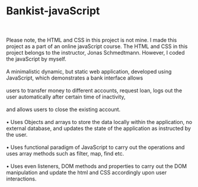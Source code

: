 ﻿# Bankist-javaScript  <br /> <br />
 
Please note, the HTML and CSS in this project is not mine. I made this project as a part of an online javaScript course. The HTML and CSS in this project belongs to the instructor, Jonas Schmedtmann. However, I coded the javaScript by myself. <br /> <br />
A minimalistic dynamic, but static web application, developed using JavaScript, which demonstrates a bank interface allows <br /> <br />
users to transfer money to different accounts, request loan, logs out the user automatically after certain time of inactivity, <br /> <br />
and allows users to close the existing account. <br /> <br />
• Uses Objects and arrays to store the data locally within the application, no external database, and updates the
state of the application as instructed by the user. <br /> <br />
• Uses functional paradigm of JavaScript to carry out the operations and uses array methods such as filter, map, find
etc. <br /> <br />
• Uses even listeners, DOM methods and properties to carry out the DOM manipulation and update the html and
CSS accordingly upon user interactions. <br /> <br />
